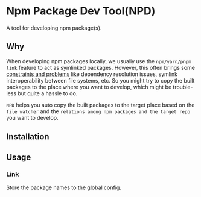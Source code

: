 # Npm Package Dev Tool(NPD)

A tool for developing npm package(s).

## Why

When developing npm packages locally, we usually use the `npm/yarn/pnpm link` feature to act as symlinked packages. However, this often brings some [constraints and problems](https://github.com/yarnpkg/yarn/issues/1761#issuecomment-259706202) like dependency resolution issues, symlink interoperability between file systems, etc. So you might try to copy the built packages to the place where you want to develop, which might be trouble-less but quite a hassle to do.

`NPD` helps you auto copy the built packages to the target place based on the `file watcher` and the `relations among npm packages and the target repo` you want to develop.

## Installation

## Usage

### Link

Store the package names to the global config.

